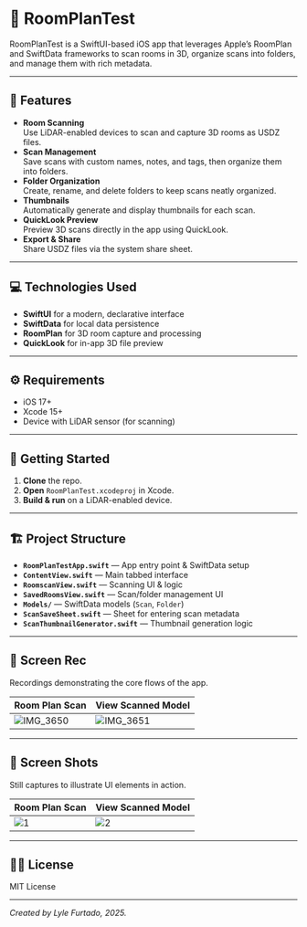 # 📱 RoomPlanTest

RoomPlanTest is a SwiftUI-based iOS app that leverages Apple’s RoomPlan and SwiftData frameworks to scan rooms in 3D, organize scans into folders, and manage them with rich metadata.

---

## 💫 Features

- **Room Scanning**  
  Use LiDAR-enabled devices to scan and capture 3D rooms as USDZ files.  
- **Scan Management**  
  Save scans with custom names, notes, and tags, then organize them into folders.  
- **Folder Organization**  
  Create, rename, and delete folders to keep scans neatly organized.  
- **Thumbnails**  
  Automatically generate and display thumbnails for each scan.  
- **QuickLook Preview**  
  Preview 3D scans directly in the app using QuickLook.  
- **Export & Share**  
  Share USDZ files via the system share sheet.

---

## 💻 Technologies Used

- **SwiftUI** for a modern, declarative interface  
- **SwiftData** for local data persistence  
- **RoomPlan** for 3D room capture and processing  
- **QuickLook** for in-app 3D file preview

---

## ⚙️ Requirements

- iOS 17+  
- Xcode 15+  
- Device with LiDAR sensor (for scanning)

---

## 🏁 Getting Started

1. **Clone** the repo.  
2. **Open** `RoomPlanTest.xcodeproj` in Xcode.  
3. **Build & run** on a LiDAR-enabled device.

---

## 🏗️ Project Structure

- **`RoomPlanTestApp.swift`** — App entry point & SwiftData setup  
- **`ContentView.swift`** — Main tabbed interface  
- **`RoomscanView.swift`** — Scanning UI & logic  
- **`SavedRoomsView.swift`** — Scan/folder management UI  
- **`Models/`** — SwiftData models (`Scan`, `Folder`)  
- **`ScanSaveSheet.swift`** — Sheet for entering scan metadata  
- **`ScanThumbnailGenerator.swift`** — Thumbnail generation logic  

---

## 🎥 Screen Rec
Recordings demonstrating the core flows of the app.

| Room Plan Scan                                                                 | View Scanned Model                                                                |
|-------------------------------------------------------------------------------|-----------------------------------------------------------------------------------|
| ![IMG_3650](https://github.com/user-attachments/assets/a2595070-f982-44db-8c0d-8bf32b875380) | ![IMG_3651](https://github.com/user-attachments/assets/562a8c3a-2aa0-4714-bbfb-5919bb17d000)

---

## 📸  Screen Shots
Still captures to illustrate UI elements in action.

| Room Plan Scan                                                  | View Scanned Model                                       |
|-----------------------------------------------------------------|----------------------------------------------------------|
| ![1](https://github.com/user-attachments/assets/9bf47223-66e4-4c61-b5d5-95e03c621046)| ![2](https://github.com/user-attachments/assets/fe8dac72-cd89-4285-8d67-d96e8c2e94d4)|


---

## 👮‍♂️ License

MIT License

---

*Created by Lyle Furtado, 2025.*  
